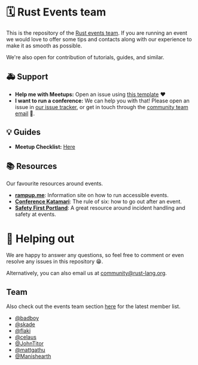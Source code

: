 # 🗓 Rust Events team

This is the repository of the [Rust events team](https://github.com/rust-community/team#%EF%B8%8F-events). If you are running an event we would love to offer some tips and contacts along with our experience to make it as smooth as possible.

We're also open for contribution of tutorials, guides, and similar.

## 🚑 Support 

- **Help me with Meetups:** Open an issue using [this template](https://github.com/rust-community/events-team/issues/new?template=new_meetup.md) ❤️
- **I want to run a conference:** We can help you with that! Please open an issue in [our issue tracker](https://github.com/rust-community/events-team/issues), or get in touch through the [community team email](mailto:community@rust-lang.org) 🎊.

## 💡 Guides

- **Meetup Checklist:** [Here](https://github.com/rust-community/events-team/blob/master/standards/MEETUP_TALKS.md)

## 📚 Resources

Our favourite resources around events.

- [**rampup.me**](https://rampup.me): Information site on how to run accessible events.
- [**Conference Katamari**](http://conferencekatamari.info/): The rule of six: how to go out after an event.
- [**Safety First Portland**](http://safetyfirstpdx.org/resources/): A great resource around incident handling and safety at events.

# 🚀 Helping out

We are happy to answer any questions, so feel free to comment or even resolve any issues in this repository 😁.  

Alternatively, you can also email us at [community@rust-lang.org](mailto:community@rust-lang.org).

## Team

Also check out the events team section
[here](https://www.rust-lang.org/governance/teams/community) for the latest member list.

- [@badboy](https://github.com/badboy)
- [@skade](https://github.com/skade)
- [@flaki](https://github.com/flaki)
- [@celaus](https://github.com/celaus)
- [@JohnTitor](https://github.com/JohnTitor)
- [@mattgathu](https://github.com/mattgathu)
- [@Manishearth](https://github.com/Manishearth)
